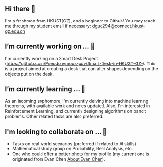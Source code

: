 ## Hi there 👋

<!--
**Pseudonymous-gdy/Pseudonymous-gdy** is a ✨ _special_ ✨ repository because its `README.md` (this file) appears on your GitHub profile.

Here are some ideas to get you started:

- 🔭 I’m currently working on ...
- 🌱 I’m currently learning ...
- 👯 I’m looking to collaborate on ...
- 🤔 I’m looking for help with ...
- 💬 Ask me about ...
- 📫 How to reach me: ...
- 😄 Pronouns: ...
- ⚡ Fun fact: ...
-->
I'm a freshman from HKUST(GZ), and a beginner to Github! You may reach me through my student email if necessary:
dguo294@connect.hkust-gz.edu.cn

## I’m currently working on ... 🔭
I'm currently working on a Smart Desk Project (https://github.com/Pseudonymous-gdy/Smart-Desk-in-HKUST-GZ-).
This is a project aimed at creating a desk that can alter shapes depending on the objects put on the desk.

## I’m currently learning ... 🌱
As an incoming sophomore, I'm currently delving into machine learning theorems, with available work and notes updated.
Also, I'm interested in Reinforcement Learning, and currently designing algorithms on bandit problems. Other related tasks are also preferred.

## I'm looking to collaborate on ... 👯
- Tasks on real world scenarios (preferred if related to AI skills)
- Mathematical study group on Probability, Real Analysis, etc.
- One who could offer a better photo for my profile (my current one is originated from Evan Chen [About Evan Chen](https://web.evanchen.cc/)).
